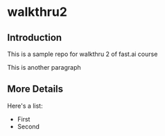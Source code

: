 # walkthru2

## Introduction

This is a sample repo for walkthru 2 of fast.ai course

This is another paragraph

## More Details

Here's a list:

- First
- Second
